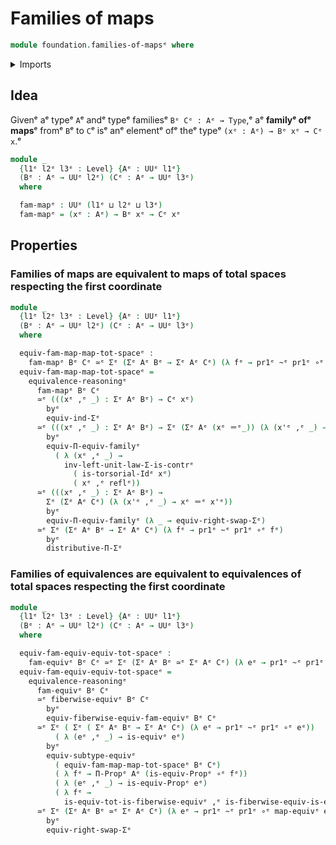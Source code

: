# Families of maps

```agda
module foundation.families-of-mapsᵉ where
```

<details><summary>Imports</summary>

```agda
open import foundation.dependent-pair-typesᵉ
open import foundation.equivalencesᵉ
open import foundation.type-arithmetic-dependent-pair-typesᵉ
open import foundation.universal-property-dependent-pair-typesᵉ
open import foundation.universe-levelsᵉ

open import foundation-core.contractible-typesᵉ
open import foundation-core.families-of-equivalencesᵉ
open import foundation-core.function-typesᵉ
open import foundation-core.functoriality-dependent-function-typesᵉ
open import foundation-core.functoriality-dependent-pair-typesᵉ
open import foundation-core.homotopiesᵉ
open import foundation-core.identity-typesᵉ
open import foundation-core.propositionsᵉ
open import foundation-core.subtypesᵉ
open import foundation-core.torsorial-type-familiesᵉ
open import foundation-core.type-theoretic-principle-of-choiceᵉ
```

</details>

## Idea

Givenᵉ aᵉ typeᵉ `A`ᵉ andᵉ typeᵉ familiesᵉ `Bᵉ Cᵉ : Aᵉ → Type`,ᵉ aᵉ **familyᵉ ofᵉ maps**ᵉ fromᵉ
`B`ᵉ to `C`ᵉ isᵉ anᵉ elementᵉ ofᵉ theᵉ typeᵉ `(xᵉ : Aᵉ) → Bᵉ xᵉ → Cᵉ x`.ᵉ

```agda
module _
  {l1ᵉ l2ᵉ l3ᵉ : Level} {Aᵉ : UUᵉ l1ᵉ}
  (Bᵉ : Aᵉ → UUᵉ l2ᵉ) (Cᵉ : Aᵉ → UUᵉ l3ᵉ)
  where

  fam-mapᵉ : UUᵉ (l1ᵉ ⊔ l2ᵉ ⊔ l3ᵉ)
  fam-mapᵉ = (xᵉ : Aᵉ) → Bᵉ xᵉ → Cᵉ xᵉ
```

## Properties

### Families of maps are equivalent to maps of total spaces respecting the first coordinate

```agda
module _
  {l1ᵉ l2ᵉ l3ᵉ : Level} {Aᵉ : UUᵉ l1ᵉ}
  (Bᵉ : Aᵉ → UUᵉ l2ᵉ) (Cᵉ : Aᵉ → UUᵉ l3ᵉ)
  where

  equiv-fam-map-map-tot-spaceᵉ :
    fam-mapᵉ Bᵉ Cᵉ ≃ᵉ Σᵉ (Σᵉ Aᵉ Bᵉ → Σᵉ Aᵉ Cᵉ) (λ fᵉ → pr1ᵉ ~ᵉ pr1ᵉ ∘ᵉ fᵉ)
  equiv-fam-map-map-tot-spaceᵉ =
    equivalence-reasoningᵉ
      fam-mapᵉ Bᵉ Cᵉ
      ≃ᵉ (((xᵉ ,ᵉ _) : Σᵉ Aᵉ Bᵉ) → Cᵉ xᵉ)
        byᵉ
        equiv-ind-Σᵉ
      ≃ᵉ (((xᵉ ,ᵉ _) : Σᵉ Aᵉ Bᵉ) → Σᵉ (Σᵉ Aᵉ (xᵉ ＝ᵉ_)) (λ (x'ᵉ ,ᵉ _) → Cᵉ x'ᵉ))
        byᵉ
        equiv-Π-equiv-familyᵉ
          ( λ (xᵉ ,ᵉ _) →
            inv-left-unit-law-Σ-is-contrᵉ
              ( is-torsorial-Idᵉ xᵉ)
              ( xᵉ ,ᵉ reflᵉ))
      ≃ᵉ (((xᵉ ,ᵉ _) : Σᵉ Aᵉ Bᵉ) →
        Σᵉ (Σᵉ Aᵉ Cᵉ) (λ (x'ᵉ ,ᵉ _) → xᵉ ＝ᵉ x'ᵉ))
        byᵉ
        equiv-Π-equiv-familyᵉ (λ _ → equiv-right-swap-Σᵉ)
      ≃ᵉ Σᵉ (Σᵉ Aᵉ Bᵉ → Σᵉ Aᵉ Cᵉ) (λ fᵉ → pr1ᵉ ~ᵉ pr1ᵉ ∘ᵉ fᵉ)
        byᵉ
        distributive-Π-Σᵉ
```

### Families of equivalences are equivalent to equivalences of total spaces respecting the first coordinate

```agda
module _
  {l1ᵉ l2ᵉ l3ᵉ : Level} {Aᵉ : UUᵉ l1ᵉ}
  (Bᵉ : Aᵉ → UUᵉ l2ᵉ) (Cᵉ : Aᵉ → UUᵉ l3ᵉ)
  where

  equiv-fam-equiv-equiv-tot-spaceᵉ :
    fam-equivᵉ Bᵉ Cᵉ ≃ᵉ Σᵉ (Σᵉ Aᵉ Bᵉ ≃ᵉ Σᵉ Aᵉ Cᵉ) (λ eᵉ → pr1ᵉ ~ᵉ pr1ᵉ ∘ᵉ map-equivᵉ eᵉ)
  equiv-fam-equiv-equiv-tot-spaceᵉ =
    equivalence-reasoningᵉ
      fam-equivᵉ Bᵉ Cᵉ
      ≃ᵉ fiberwise-equivᵉ Bᵉ Cᵉ
        byᵉ
        equiv-fiberwise-equiv-fam-equivᵉ Bᵉ Cᵉ
      ≃ᵉ Σᵉ ( Σᵉ ( Σᵉ Aᵉ Bᵉ → Σᵉ Aᵉ Cᵉ) (λ eᵉ → pr1ᵉ ~ᵉ pr1ᵉ ∘ᵉ eᵉ))
          ( λ (eᵉ ,ᵉ _) → is-equivᵉ eᵉ)
        byᵉ
        equiv-subtype-equivᵉ
          ( equiv-fam-map-map-tot-spaceᵉ Bᵉ Cᵉ)
          ( λ fᵉ → Π-Propᵉ Aᵉ (is-equiv-Propᵉ ∘ᵉ fᵉ))
          ( λ (eᵉ ,ᵉ _) → is-equiv-Propᵉ eᵉ)
          ( λ fᵉ →
            is-equiv-tot-is-fiberwise-equivᵉ ,ᵉ is-fiberwise-equiv-is-equiv-totᵉ)
      ≃ᵉ Σᵉ (Σᵉ Aᵉ Bᵉ ≃ᵉ Σᵉ Aᵉ Cᵉ) (λ eᵉ → pr1ᵉ ~ᵉ pr1ᵉ ∘ᵉ map-equivᵉ eᵉ)
        byᵉ
        equiv-right-swap-Σᵉ
```
